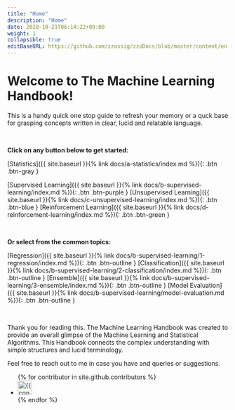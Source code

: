 ```yaml
---
title: "Home"
description: "Home"
date: 2020-10-21T06:14:22+09:00
weight: 1
collapsible: true
editBaseURL: https://github.com/zzossig/zzoDocs/blob/master/content/en
---
```


# Welcome to The Machine Learning Handbook!

This is a handy quick one stop guide to refresh your memory or a quck base for grasping concepts written in clear, lucid and relatable language.

&nbsp;

**Click on any button below to get started:**

[Statistics]({{ site.baseurl }}{% link docs/a-statistics/index.md %}){: .btn .btn-gray }

[Supervised Learning]({{ site.baseurl }}{% link docs/b-supervised-learning/index.md %}){: .btn .btn-purple }
[Unsupervised Learning]({{ site.baseurl }}{% link docs/c-unsupervised-learning/index.md %}){: .btn .btn-blue }
[Reinforcement Learning]({{ site.baseurl }}{% link docs/d-reinforcement-learning/index.md %}){: .btn .btn-green }

&nbsp;
&nbsp;

**Or select from the common topics:**

[Regression]({{ site.baseurl }}{% link docs/b-supervised-learning/1-regression/index.md %}){: .btn .btn-outline }
[Classification]({{ site.baseurl }}{% link docs/b-supervised-learning/2-classification/index.md %}){: .btn .btn-outline }
[Ensemble]({{ site.baseurl }}{% link docs/b-supervised-learning/3-ensemble/index.md %}){: .btn .btn-outline }
[Model Evaluation]({{ site.baseurl }}{% link docs/b-supervised-learning/model-evaluation.md %}){: .btn .btn-outline }


&nbsp;
&nbsp;
&nbsp;

Thank you for reading this. The Machine Learning Handbook was created to provide an overall glimpse of the Machine Learning and Statistical Algorithms. This Handbook connects the complex understanding with simple structures and lucid terminology.

Feel free to reach out to me in case you have and queries or suggestions.


<ul class="list-style-none">
{% for contributor in site.github.contributors %}
  <li class="d-inline-block mr-1">
     <a href="{{ contributor.html_url }}"><img src="{{ contributor.avatar_url }}" width="32" height="32" alt="{{ contributor.login }}"/></a>
  </li>
{% endfor %}
</ul>
